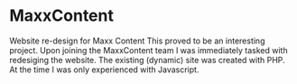 # MaxxContent
Website re-design for Maxx Content
This proved to be an interesting project.
Upon joining the MaxxContent team I was immediately tasked with redesiging the website. The existing (dynamic) site was created with PHP. At the time I was only experienced with Javascript. 
